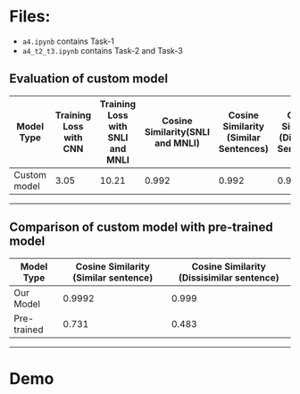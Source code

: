 # Files:
- `a4.ipynb` contains Task-1
- `a4_t2_t3.ipynb` contains Task-2 and Task-3

## Evaluation of custom model

| Model Type | Training Loss with CNN | Training Loss with SNLI and MNLI | Cosine Similarity(SNLI and MNLI) | Cosine Similarity (Similar Sentences) | Cosine Similarity (Dissimilar Sentences) |
|------------|------------------------|------------------------------|----------------------------------------------|--------------------------------------------------|--------------------------------------------------|
| Custom model   | 3.05                   | 10.21                        | 0.992                                         | 0.992                                             | 0.999                                             |

<hr>

## Comparison of custom model with pre-trained model

| Model Type | Cosine Similarity (Similar sentence) | Cosine Similarity (Dissisimilar sentence) |
|----------|----------|----------|
| Our Model    | 0.9992    | 0.999    |
| Pre-trained    | 0.731     | 0.483     |

<hr>

# Demo
![]()
